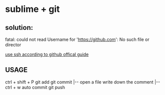 # sublime + git

## solution:
fatal: could not read Username for 'https://github.com': No such file or director

[use ssh according to github offical guide](https://help.github.com/articles/adding-a-new-ssh-key-to-your-github-account/ )

## USAGE
ctrl + shift + P
git add 
git commit
	|-- open a file write down the comment
	|-- ctrl + w auto commit
git push